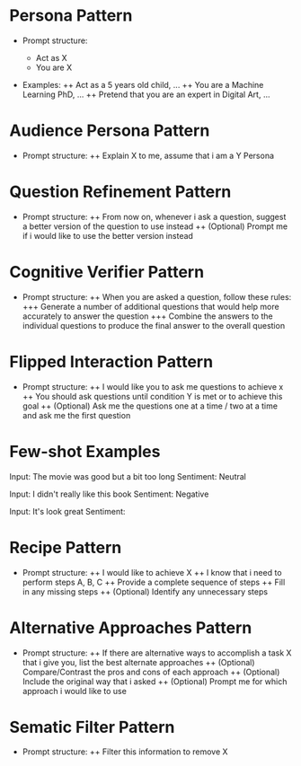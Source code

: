 # Persona Pattern

- Prompt structure:
   + Act as X
   + You are X

- Examples:
  ++ Act as a 5 years old child, ...
  ++ You are a Machine Learning PhD, ...
  ++ Pretend that you are an expert in Digital Art, ...

# Audience Persona Pattern

- Prompt structure:
  ++ Explain X to me, assume that i am a Y Persona

# Question Refinement Pattern

- Prompt structure:
  ++ From now on, whenever i ask a question, suggest a better version of the question to use instead
  ++ (Optional) Prompt me if i would like to use the better version instead

# Cognitive Verifier Pattern

- Prompt structure:
  ++ When you are asked a question, follow these rules:
  +++ Generate a number of additional questions that would help more accurately to answer the question
  +++ Combine the answers to the individual questions to produce the final answer to the overall question

# Flipped Interaction Pattern

- Prompt structure:
  ++ I would like you to ask me questions to achieve x
  ++ You should ask questions until condition Y is met or to achieve this goal
  ++ (Optional) Ask me the questions one at a time / two at a time and ask me the first question

# Few-shot Examples

Input: The movie was good but a bit too long
Sentiment: Neutral

Input: I didn't really like this book
Sentiment: Negative

Input: It's look great
Sentiment:

# Recipe Pattern

- Prompt structure:
  ++ I would like to achieve X
  ++ I know that i need to perform steps A, B, C
  ++ Provide a complete sequence of steps
  ++ Fill in any missing steps
  ++ (Optional) Identify any unnecessary steps

# Alternative Approaches Pattern

- Prompt structure:
  ++ If there are alternative ways to accomplish a task X that i give you, list the best alternate approaches
  ++ (Optional) Compare/Contrast the pros and cons of each approach
  ++ (Optional) Include the original way that i asked
  ++ (Optional) Prompt me for which approach i would like to use

# Sematic Filter Pattern

- Prompt structure:
  ++ Filter this information to remove X
